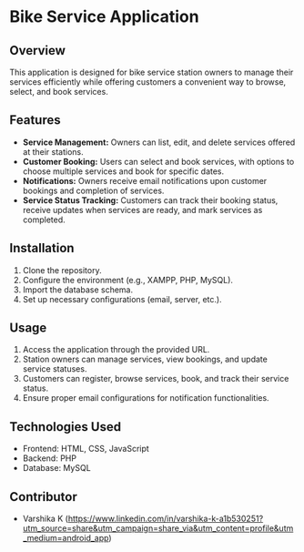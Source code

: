 # Bike Service Application

## Overview
This application is designed for bike service station owners to manage their services efficiently while offering customers a convenient way to browse, select, and book services.

## Features
- **Service Management:** Owners can list, edit, and delete services offered at their stations.
- **Customer Booking:** Users can select and book services, with options to choose multiple services and book for specific dates.
- **Notifications:** Owners receive email notifications upon customer bookings and completion of services.
- **Service Status Tracking:** Customers can track their booking status, receive updates when services are ready, and mark services as completed.

## Installation
1. Clone the repository.
2. Configure the environment (e.g., XAMPP, PHP, MySQL).
3. Import the database schema.
4. Set up necessary configurations (email, server, etc.).

## Usage
1. Access the application through the provided URL.
2. Station owners can manage services, view bookings, and update service statuses.
3. Customers can register, browse services, book, and track their service status.
4. Ensure proper email configurations for notification functionalities.

## Technologies Used
- Frontend: HTML, CSS, JavaScript
- Backend: PHP
- Database: MySQL

## Contributor
- Varshika K (https://www.linkedin.com/in/varshika-k-a1b530251?utm_source=share&utm_campaign=share_via&utm_content=profile&utm_medium=android_app)

